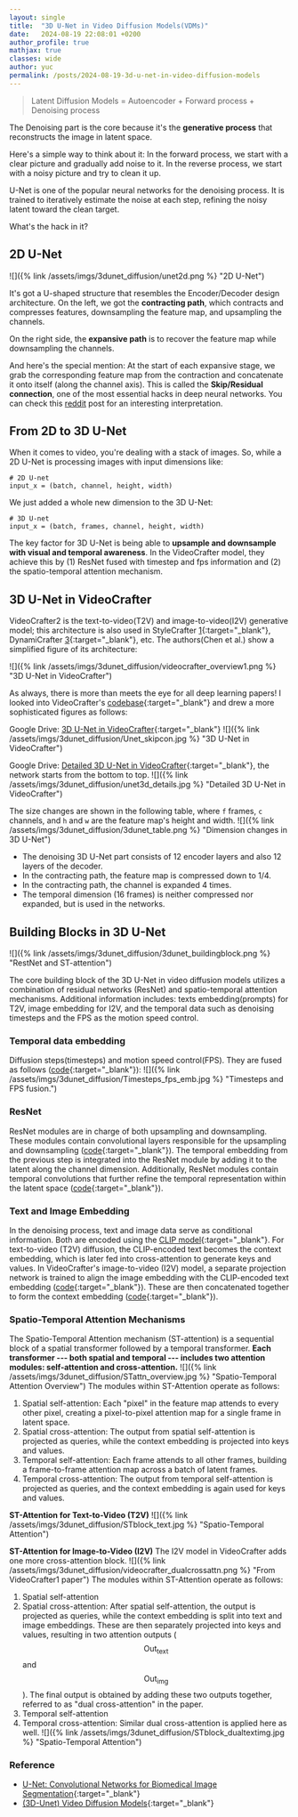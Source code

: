 ```yaml
---
layout: single
title:  "3D U-Net in Video Diffusion Models(VDMs)"
date:   2024-08-19 22:08:01 +0200
author_profile: true
mathjax: true
classes: wide
author: yuc
permalink: /posts/2024-08-19-3d-u-net-in-video-diffusion-models
---
```


> Latent Diffusion Models = Autoencoder + Forward process + Denoising process

The Denoising part is the core because it's the **generative process** that reconstructs the image in latent space.

Here's a simple way to think about it: In the forward process, we start with a clear picture and gradually add noise to it. In the reverse process, we start with a noisy picture and try to clean it up.

U-Net is one of the popular neural networks for the denoising process. It is trained to iteratively estimate the noise at each step, refining the noisy latent toward the clean target.

What's the hack in it?


## 2D U-Net
![]({% link /assets/imgs/3dunet_diffusion/unet2d.png %} "2D U-Net")

It's got a U-shaped structure that resembles the Encoder/Decoder design architecture. On the left, we got the **contracting path**, which contracts and compresses features, downsampling the feature map, and upsampling the channels.

On the right side, the **expansive path** is to recover the feature map while downsampling the channels.

And here's the special mention: At the start of each expansive stage, we grab the corresponding feature map from the contraction and concatenate it onto itself (along the channel axis). This is called the **Skip/Residual connection**, one of the most essential hacks in deep neural networks. You can check this [reddit](https://www.reddit.com/r/learnmachinelearning/comments/x0q39m/comment/im9czaj/?utm_source=share&utm_medium=web3x&utm_name=web3xcss&utm_term=1&utm_content=share_button) post for an interesting interpretation.


<!-- |              |  f |     c     |    h   |    w   |                  |  f |      c     |    h   |    w   |              |
|:------------:|:--:|:---------:|:------:|:------:|:----------------:|:--:|:----------:|:------:|:------:|:------------:|
|   Encoder-0  | 16 |   4->320   |   40   |   64   | --Concate on c-> | 16 |  640->320  |   40   |   64   |  Decoder-11  |
|   Encoder-1  | 16 |    320    |   40   |   64   | --Concate on c-> | 16 |  640->320  |   40   |   64   |  Decoder-10  |
|   Encoder-2  | 16 |    320    |   40   |   64   | --Concate on c-> | 16 |  960->320  |   40   |   64   |   Decoder-9  |
|   Encoder-3  | 16 |    320    | 40->20 | 64->32 | --Concate on c-> | 16 |  960->640  | 20->40 | 32->64 |   Decoder-8  |
|   Encoder-4  | 16 |  320->640 |   20   |   32   | --Concate on c-> | 16 |  1280->640 |   20   |   32   |   Decoder-7  |
|   Encoder-5  | 16 |    640    |   20   |   32   | --Concate on c-> | 16 |  1920->640 |   20   |   32   |   Decoder-6  |
|   Encoder-6  | 16 |    640    | 20->10 | 32->16 | --Concate on c-> | 16 | 2560->1280 | 10->20 | 16->32 |   Decoder-5  |
|   Encoder-7  | 16 | 640->1280 |   10   |   16   | --Concate on c-> | 16 | 2560->1280 |   10   |   16   |   Decoder-4  |
|   Encoder-8  | 16 |    1280   |   10   |   16   | --Concate on c-> | 16 | 2560->1280 |   10   |   16   |   Decoder-3  |
|   Encoder-9  | 16 |    1280   |  10->5 |  16->8 | --Concate on c-> | 16 | 2560->1280 |  5->10 |  8->16 |   Decoder-2  |
|  Encoder-10  | 16 |    1280   |    5   |    8   | --Concate on c-> | 16 | 2560->1280 |    5   |    8   |   Decoder-1  |
|  Encoder-11  | 16 |    1280   |    5   |    8   | --Concate on c-> | 16 | 2560->1280 |    5   |    8   |   Decoder-0  |
| Middle Block | 16 |    1280   |    5   |    8   | No Concatenation | 16 |    1280    |    5   |    8   | Middle Block |-->


## From 2D to 3D U-Net

When it comes to video, you're dealing with a stack of images. So, while a 2D U-Net is processing images with input dimensions like:
```
# 2D U-net
input_x = (batch, channel, height, width)
```
We just added a whole new dimension to the 3D U-Net:
```
# 3D U-net
input_x = (batch, frames, channel, height, width)
```
The key factor for 3D U-Net is being able to **upsample and downsample with visual and temporal awareness**. In the VideoCrafter model, they achieve this by (1) ResNet fused with timestep and fps information and (2) the spatio-temporal attention mechanism.


## 3D U-Net in VideoCrafter
VideoCrafter2 is the text-to-video(T2V) and image-to-video(I2V) generative model; this architecture is also used in StyleCrafter [1](https://arxiv.org/abs/2312.00330){:target="_blank"}, DynamiCrafter [3](https://arxiv.org/abs/2310.12190){:target="_blank"}, etc. The authors(Chen et al.) show a simplified figure of its architecture:

![]({% link /assets/imgs/3dunet_diffusion/videocrafter_overview1.png %} "3D U-Net in VideoCrafter")

As always, there is more than meets the eye for all deep learning papers! I looked into VideoCrafter's [codebase](https://github.com/AILab-CVC/VideoCrafter){:target="_blank"} and drew a more sophisticated figures as follows:

Google Drive: [3D U-Net in VideoCrafter](https://drive.google.com/file/d/1DUwz0NqpvYYC1DO5IQSItORpL2nW-G5C/view?usp=drive_link){:target="_blank"}
![]({% link /assets/imgs/3dunet_diffusion/Unet_skipcon.jpg %} "3D U-Net in VideoCrafter")

Google Drive: [Detailed 3D U-Net in VideoCrafter](https://drive.google.com/file/d/1d9w8vV4qXRoMuf3Ypu-WZZTwx0RNnmzx/view?usp=drive_link){:target="_blank"}, the network starts from the bottom to top.
![]({% link /assets/imgs/3dunet_diffusion/unet3d_details.jpg %} "Detailed 3D U-Net in VideoCrafter")

The size changes are shown in the following table, where `f` frames, `c` channels, and `h` and `w` are the feature map's height and width.
![]({% link /assets/imgs/3dunet_diffusion/3dunet_table.png %} "Dimension changes in 3D U-Net")

- The denoising 3D U-Net part consists of 12 encoder layers and also 12 layers of the decoder. 
- In the contracting path, the feature map is compressed down to 1/4.
- In the contracting path, the channel is expanded 4 times. 
- The temporal dimension (16 frames) is neither compressed nor expanded, but is used in the networks.


## Building Blocks in 3D U-Net
![]({% link /assets/imgs/3dunet_diffusion/3dunet_buildingblock.png %} "RestNet and ST-attention")

The core building block of the 3D U-Net in video diffusion models utilizes a combination of residual networks (ResNet) and spatio-temporal attention mechanisms. Additional information includes: texts embedding(prompts) for T2V, image embedding for I2V, and the temporal data such as denoising timesteps and the FPS as the motion speed control.

### Temporal data embedding
Diffusion steps(timesteps) and motion speed control(FPS). They are fused as follows ([code](https://github.com/AILab-CVC/VideoCrafter/blob/11bcd76fc62fb98b9715b994afe45b4fa081120c/lvdm/models/utils_diffusion.py#L8){:target="_blank"}):
![]({% link /assets/imgs/3dunet_diffusion/Timesteps_fps_emb.jpg %} "Timesteps and FPS fusion.")

### ResNet
ResNet modules are in charge of both upsampling and downsampling. These modules contain convolutional layers responsible for the upsampling and downsampling ([code](https://github.com/AILab-CVC/VideoCrafter/blob/11bcd76fc62fb98b9715b994afe45b4fa081120c/lvdm/basics.py#L36){:target="_blank"}). The temporal embedding from the previous step is integrated into the ResNet module by adding it to the latent along the channel dimension. Additionally, ResNet modules contain temporal convolutions that further refine the temporal representation within the latent space ([code](https://github.com/AILab-CVC/VideoCrafter/blob/11bcd76fc62fb98b9715b994afe45b4fa081120c/lvdm/modules/networks/openaimodel3d.py#L230){:target="_blank"}).


### Text and Image Embedding
In the denoising process, text and image data serve as conditional information. Both are encoded using the [CLIP model](https://huggingface.co/docs/transformers/en/model_doc/clip){:target="_blank"}. For text-to-video (T2V) diffusion, the CLIP-encoded text becomes the context embedding, which is later fed into cross-attention to generate keys and values. In VideoCrafter's image-to-video (I2V) model, a separate projection network is trained to align the image embedding with the CLIP-encoded text embedding ([code](https://github.com/AILab-CVC/VideoCrafter/blob/11bcd76fc62fb98b9715b994afe45b4fa081120c/lvdm/models/ddpm3d.py#L692){:target="_blank"}). These are then concatenated together to form the context embedding ([code](https://github.com/AILab-CVC/VideoCrafter/blob/11bcd76fc62fb98b9715b994afe45b4fa081120c/scripts/evaluation/funcs.py#L34){:target="_blank"}).


### Spatio-Temporal Attention Mechanisms
The Spatio-Temporal Attention mechanism (ST-attention) is a sequential block of a spatial transformer followed by a temporal transformer. **Each transformer --- both spatial and temporal --- includes two attention modules: self-attention and cross-attention.**
![]({% link /assets/imgs/3dunet_diffusion/STattn_overview.jpg %} "Spatio-Temporal Attention Overview")
The modules within ST-Attention operate as follows:
1. Spatial self-attention: Each "pixel" in the feature map attends to every other pixel, creating a pixel-to-pixel attention map for a single frame in latent space.
2. Spatial cross-attention: The output from spatial self-attention is projected as queries, while the context embedding is projected into keys and values.
3. Temporal self-attention: Each frame attends to all other frames, building a frame-to-frame attention map across a batch of latent frames.
4. Temporal cross-attention: The output from temporal self-attention is projected as queries, and the context embedding is again used for keys and values.

**ST-Attention for Text-to-Video (T2V)**
![]({% link /assets/imgs/3dunet_diffusion/STblock_text.jpg %} "Spatio-Temporal Attention")

**ST-Attention for Image-to-Video (I2V)**
The I2V model in VideoCrafter adds one more cross-attention block.
![]({% link /assets/imgs/3dunet_diffusion/videocrafter_dualcrossattn.png %} "From VideoCrafter1 paper")
The modules within ST-Attention operate as follows:
1. Spatial self-attention
2. Spatial cross-attention: After spatial self-attention, the output is projected as queries, while the context embedding is split into text and image embeddings. These are then separately projected into keys and values, resulting in two attention outputs ($$\text{Out}_{\text{text}}$$ and $$\text{Out}_{\text{img}}$$). The final output is obtained by adding these two outputs together, referred to as "dual cross-attention" in the paper.
3. Temporal self-attention
4. Temporal cross-attention: Similar dual cross-attention is applied here as well. 
![]({% link /assets/imgs/3dunet_diffusion/STblock_dualtextimg.jpg %} "Spatio-Temporal Attention")


### Reference
- [U-Net: Convolutional Networks for Biomedical Image Segmentation](https://arxiv.org/abs/1505.04597){:target="_blank"}
- [(3D-Unet) Video Diffusion Models](https://arxiv.org/abs/2204.03458){:target="_blank"}


